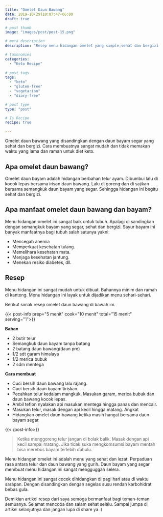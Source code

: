 ```yaml
---
title: "Omelet Daun Bawang"
date: 2019-10-29T10:07:47+06:00
draft: true

# post thumb
image: "images/post/post-15.png"

# meta description
description: "Resep menu hidangan omelet yang simple,sehat dan bergizi. Layak untuk di komsumsi sehari-sehari."

# taxonomies
categories:
  - "Keto Recipe"
  
# post tags
tags:
  - "keto"
  - "gluten-free"
  - "vegetarian"
  - "diary-free"

# post type
type: "post"

# Is Recipe
recipe: true

---
```


Omelet daun bawang yang disandingkan dengan daun bayam segar yang sehat dan bergizi. Cara membuatnya sangat mudah dan tidak memakan waktu yang lama dan ramah untuk diet keto.

## Apa omelet daun bawang?

Omelet daun bayam adalah hidangan berbahan telur ayam. Dibumbui lalu di kocok lepas bersama irisan daun bawang. Lalu di goreng dan di sajikan bersama semangkuk daun bayam yang segar. Sehingga hidangan ini begitu sehat dan bergizi.

## Apa manfaat omelet daun bawang dan bayam?

Menu hidangan omelet ini sangat baik untuk tubuh. Apalagi di sandingkan dengan semangkuk bayam yang segar, sehat dan bergizi. Sayur bayam ini banyak manfaatnya bagi tubuh salah satunya yakni:
- Mencegah anemia
- Memperkuat kesehatan tulang.
- Memelihara kesehatan mata.
- Menjaga kesehatan jantung.
- Menekan resiko diabetes, dll.

## Resep

Menu hidangan ini sangat mudah untuk dibuat. Bahannya minim dan ramah di kantong. Menu hidangan ini layak untuk dijadikan menu sehari-sehari. 

Berikut simak resep omelet daun bawang di bawah ini.

{{< post-info prep="5 menit" cook="10 menit" total="15 menit" serving="1">}}

__Bahan__

- 2 butir telur
- Semangkuk daun bayam tanpa batang
- 2 batang daun bawang(daun pre)
- 1/2 sdt garam himalaya
- 1/2 merica bubuk
- 2 sdm mentega

__Cara membuat__

- Cuci bersih daun bawang lalu rajang.
- Cuci bersih daun bayam tiriskan.
- Pecahkan telur kedalam mangkuk. Masukan garam, merica bubuk dan daun bawang kocok lepas.
- Ambil teflon nyalakan api masukan mentega hingga panas dan mencair.
- Masukan telur, masak dengan api kecil hingga matang. Angkat
- Hidangkan omelet daun bawang ketika masih hangat bersama daun bayam segar.

{{< /post-info>}}

>Ketika menggoreng telur jangan di bolak balik. Masak dengan api kecil sampai matang. Jika tidak suka mengkomsumsi bayam mentah bisa merebus bayam terlebih dahulu.

Menu hidangan omelet ini adalah menu yang sehat dan lezat. Perpaduan rasa antara telur dan daun bawang yang gurih. Daun bayam yang segar membuat menu hidangan ini sangat mengguggah selera.

Menu hidangan ini sangat cocok dihidangkan di pagi hari atau di waktu sarapan. Dengan disandingkan dengan segelas susu rendah karbohidrat bebas gula.

Demikian artikel resep dari saya semoga bermanfaat bagi teman-teman semuanya. Selamat mencoba dan salam sehat selalu. Sampai jumpa di artikel selanjutnya dan jangan lupa di share ya :)